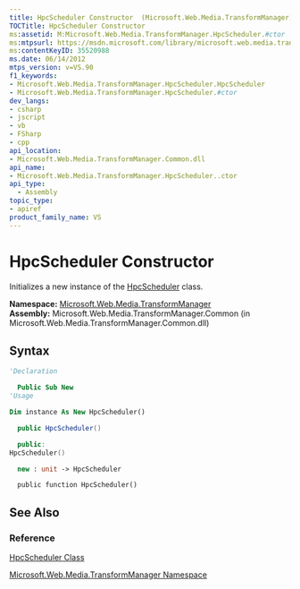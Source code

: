 ```yaml
---
title: HpcScheduler Constructor  (Microsoft.Web.Media.TransformManager)
TOCTitle: HpcScheduler Constructor
ms:assetid: M:Microsoft.Web.Media.TransformManager.HpcScheduler.#ctor
ms:mtpsurl: https://msdn.microsoft.com/library/microsoft.web.media.transformmanager.hpcscheduler.hpcscheduler(v=VS.90)
ms:contentKeyID: 35520988
ms.date: 06/14/2012
mtps_version: v=VS.90
f1_keywords:
- Microsoft.Web.Media.TransformManager.HpcScheduler.HpcScheduler
- Microsoft.Web.Media.TransformManager.HpcScheduler.#ctor
dev_langs:
- csharp
- jscript
- vb
- FSharp
- cpp
api_location:
- Microsoft.Web.Media.TransformManager.Common.dll
api_name:
- Microsoft.Web.Media.TransformManager.HpcScheduler..ctor
api_type:
  - Assembly
topic_type:
- apiref
product_family_name: VS
---
```


# HpcScheduler Constructor

Initializes a new instance of the [HpcScheduler](hpcscheduler-class-microsoft-web-media-transformmanager.md) class.

**Namespace:**  [Microsoft.Web.Media.TransformManager](microsoft-web-media-transformmanager-namespace.md)  
**Assembly:**  Microsoft.Web.Media.TransformManager.Common (in Microsoft.Web.Media.TransformManager.Common.dll)

## Syntax

```vb
'Declaration

  Public Sub New
'Usage

Dim instance As New HpcScheduler()
```

```csharp
  public HpcScheduler()
```

```cpp
  public:
HpcScheduler()
```

``` fsharp
  new : unit -> HpcScheduler
```

```jscript
  public function HpcScheduler()
```

## See Also

### Reference

[HpcScheduler Class](hpcscheduler-class-microsoft-web-media-transformmanager.md)

[Microsoft.Web.Media.TransformManager Namespace](microsoft-web-media-transformmanager-namespace.md)
